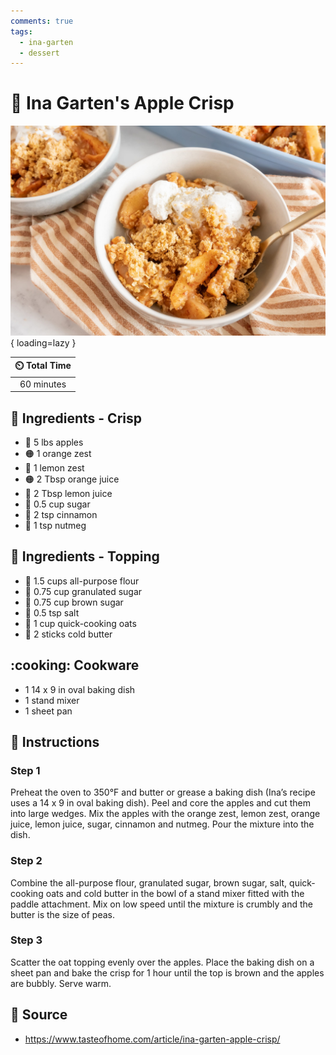 ```yaml
---
comments: true
tags:
  - ina-garten
  - dessert
---
```

# :apple: Ina Garten's Apple Crisp

![Ina Garten's Apple Crisp](../assets/images/ina-garten's-apple-crisp.jpg){ loading=lazy }

| :timer_clock: Total Time |
|:-----------------------: |
| 60 minutes |

## :salt: Ingredients - Crisp

- :apple: 5 lbs apples
- :orange_circle: 1 orange zest
- :lemon: 1 lemon zest
- :orange_circle: 2 Tbsp orange juice
- :lemon: 2 Tbsp lemon juice
- :candy: 0.5 cup sugar
- :custard: 2 tsp cinnamon
- :chestnut: 1 tsp nutmeg

## :salt: Ingredients - Topping

- :ear_of_rice: 1.5 cups all-purpose flour
- :candy: 0.75 cup granulated sugar
- :maple_leaf: 0.75 cup brown sugar
- :salt: 0.5 tsp salt
- :ear_of_rice: 1 cup quick-cooking oats
- :butter: 2 sticks cold butter

## :cooking: Cookware

- 1 14 x 9 in oval baking dish
- 1 stand mixer
- 1 sheet pan

## :pencil: Instructions

### Step 1

Preheat the oven to 350°F and butter or grease a baking dish (Ina’s recipe uses a 14 x 9 in oval baking dish). Peel
and core the apples and cut them into large wedges. Mix the apples with the orange zest, lemon zest, orange juice, lemon
juice, sugar, cinnamon and nutmeg. Pour the mixture into the dish.

### Step 2

Combine the all-purpose flour, granulated sugar, brown sugar, salt, quick-cooking oats and cold butter in the bowl of a
stand mixer fitted with the paddle attachment. Mix on low speed until the mixture is crumbly and the butter is the size
of peas.

### Step 3

Scatter the oat topping evenly over the apples. Place the baking dish on a sheet pan and bake the crisp for 1 hour until
the top is brown and the apples are bubbly. Serve warm.

## :link: Source

- <https://www.tasteofhome.com/article/ina-garten-apple-crisp/>
